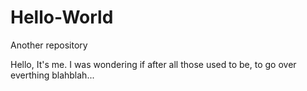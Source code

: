 # Hello-World
Another repository

Hello, It's me. I was wondering if after all those used to be, to go over everthing blahblah...
